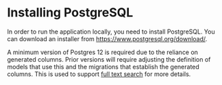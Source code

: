 # Installing PostgreSQL

In order to run the application locally, you need to install PostgreSQL. You can download an installer from https://www.postgresql.org/download/.

A minimum version of Postgres 12 is required due to the reliance on generated columns. Prior versions will require adjusting the definition of models that use this and the migrations that establish the generated columns. This is used to support [full text search](https://www.npgsql.org/efcore/mapping/full-text-search.html?tabs=pg12%2Cv5) for more details.
